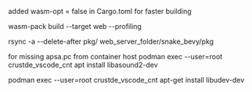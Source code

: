 
added wasm-opt = false in Cargo.toml
for faster building

wasm-pack build --target web --profiling

rsync -a --delete-after pkg/ web_server_folder/snake_bevy/pkg


for missing apsa.pc
from container host
podman exec --user=root crustde_vscode_cnt apt install libasound2-dev

podman exec --user=root crustde_vscode_cnt apt-get install libudev-dev
